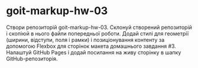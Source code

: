 # goit-markup-hw-03
Створи репозиторій goit-markup-hw-03. Склонуй створений репозиторій і скопіюй в нього файли попередньої роботи. Додай стилі для геометрії (ширини, відступи, поля і рамки) і позиціонування контенту за допомогою Flexbox для сторінок макета домашнього завдання #3. Налаштуй GitHub Pages і додай посилання на живу сторінку в шапку GitHub-репозиторія.
